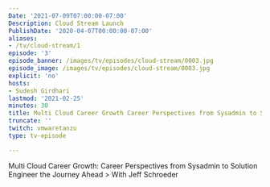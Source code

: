 ```yaml
---
Date: '2021-07-09T07:00:00-07:00'
Description: Cloud Stream Launch
PublishDate: '2020-04-07T00:00:00-07:00'
aliases:
- /tv/cloud-stream/1
episode: '3'
episode_banner: /images/tv/episodes/cloud-stream/0003.jpg
episode_image: /images/tv/episodes/cloud-stream/0003.jpg
explicit: 'no'
hosts:
- Sudesh Girdhari
lastmod: '2021-02-25'
minutes: 30
title: Multi Cloud Career Growth Career Perspectives from Sysadmin to Solution Engineer
truncate: ''
twitch: vmwaretanzu
type: tv-episode

---
```


Multi Cloud Career Growth: Career Perspectives from Sysadmin to Solution Engineer the Journey Ahead > With Jeff Schroeder